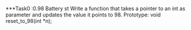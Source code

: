 ***Task0 :0.98 Battery st
   Write a function that takes a pointer to an int as parameter and updates the value it points to 98. Prototype: void reset_to_98(int *n);

